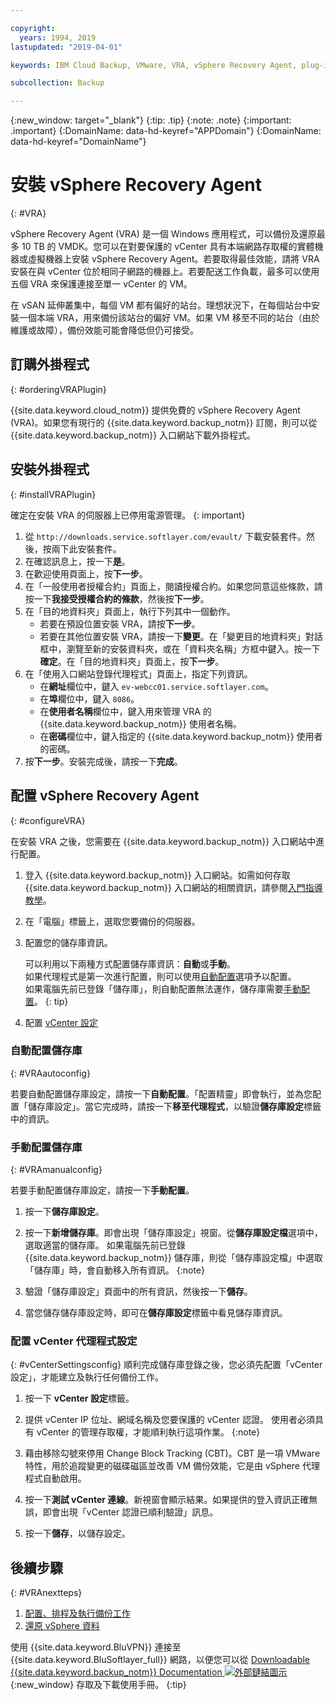 ```yaml
---

copyright:
  years: 1994, 2019
lastupdated: "2019-04-01"

keywords: IBM Cloud Backup, VMware, VRA, vSphere Recovery Agent, plug-in, plugin, EVault, Carbonite, vSphere

subcollection: Backup

---
```

{:new_window: target="_blank"}
{:tip: .tip}
{:note: .note}
{:important: .important}
{:DomainName: data-hd-keyref="APPDomain"}
{:DomainName: data-hd-keyref="DomainName"}

# 安裝 vSphere Recovery Agent
{: #VRA}

vSphere Recovery Agent (VRA) 是一個 Windows 應用程式，可以備份及還原最多 10 TB 的 VMDK。您可以在對要保護的 vCenter 具有本端網路存取權的實體機器或虛擬機器上安裝 vSphere Recovery Agent。若要取得最佳效能，請將 VRA 安裝在與 vCenter 位於相同子網路的機器上。若要配送工作負載，最多可以使用五個 VRA 來保護連接至單一 vCenter 的 VM。

在 vSAN 延伸叢集中，每個 VM 都有偏好的站台。理想狀況下，在每個站台中安裝一個本端 VRA，用來備份該站台的偏好 VM。如果 VM 移至不同的站台（由於維護或故障），備份效能可能會降低但仍可接受。


## 訂購外掛程式
{: #orderingVRAPlugin}

{{site.data.keyword.cloud_notm}} 提供免費的 vSphere Recovery Agent (VRA)。如果您有現行的 {{site.data.keyword.backup_notm}} 訂閱，則可以從 {{site.data.keyword.backup_notm}} 入口網站下載外掛程式。

## 安裝外掛程式
{: #installVRAPlugin}

確定在安裝 VRA 的伺服器上已停用電源管理。
{: important}

1. 從 `http://downloads.service.softlayer.com/evault/` 下載安裝套件。然後，按兩下此安裝套件。
2. 在確認訊息上，按一下**是**。
3. 在歡迎使用頁面上，按**下一步**。
4. 在「一般使用者授權合約」頁面上，閱讀授權合約。如果您同意這些條款，請按一下**我接受授權合約的條款**，然後按**下一步**。
5. 在「目的地資料夾」頁面上，執行下列其中一個動作。
   * 若要在預設位置安裝 VRA，請按**下一步**。
   * 若要在其他位置安裝 VRA，請按一下**變更**。在「變更目的地資料夾」對話框中，瀏覽至新的安裝資料夾，或在「資料夾名稱」方框中鍵入。按一下**確定**。在「目的地資料夾」頁面上，按**下一步**。
6. 在「使用入口網站登錄代理程式」頁面上，指定下列資訊。
   * 在**網址**欄位中，鍵入 `ev-webcc01.service.softlayer.com`。
   * 在**埠**欄位中，鍵入 `8086`。
   * 在**使用者名稱**欄位中，鍵入用來管理 VRA 的 {{site.data.keyword.backup_notm}} 使用者名稱。
   * 在**密碼**欄位中，鍵入指定的 {{site.data.keyword.backup_notm}} 使用者的密碼。
7.	按**下一步**。安裝完成後，請按一下**完成**。

## 配置 vSphere Recovery Agent
{: #configureVRA}

在安裝 VRA 之後，您需要在 {{site.data.keyword.backup_notm}} 入口網站中進行配置。

1. 登入 {{site.data.keyword.backup_notm}} 入口網站。如需如何存取 {{site.data.keyword.backup_notm}} 入口網站的相關資訊，請參閱[入門指導教學](/docs/infrastructure/Backup?topic=Backup-gettingstarted#accessingWebCC)。
2. 在「電腦」標籤上，選取您要備份的伺服器。
3. 配置您的儲存庫資訊。

   可以利用以下兩種方式配置儲存庫資訊：**自動**或**手動**。<br/>如果代理程式是第一次進行配置，則可以使用[自動配置](#VRAautoconfig)選項予以配置。<br/>如果電腦先前已登錄「儲存庫」，則自動配置無法運作，儲存庫需要[手動配置](#VRAmanualconfig)。
   {: tip}

4. 配置 [vCenter 設定](#vCenterSettingsconfig)   

### 自動配置儲存庫
{: #VRAautoconfig}

若要自動配置儲存庫設定，請按一下**自動配置**。「配置精靈」即會執行，並為您配置「儲存庫設定」。當它完成時，請按一下**移至代理程式**，以驗證**儲存庫設定**標籤中的資訊。
 

### 手動配置儲存庫
{: #VRAmanualconfig}

若要手動配置儲存庫設定，請按一下**手動配置**。   
1. 按一下**儲存庫設定**。
2. 按一下**新增儲存庫**。即會出現「儲存庫設定」視窗。從**儲存庫設定檔**選項中，選取適當的儲存庫。
   如果電腦先前已登錄 {{site.data.keyword.backup_notm}} 儲存庫，則從「儲存庫設定檔」中選取「儲存庫」時，會自動移入所有資訊。
{:note}

3. 驗證「儲存庫設定」頁面中的所有資訊，然後按一下**儲存**。
4. 當您儲存儲存庫設定時，即可在**儲存庫設定**標籤中看見儲存庫資訊。


### 配置 vCenter 代理程式設定
{: #vCenterSettingsconfig}
順利完成儲存庫登錄之後，您必須先配置「vCenter 設定」，才能建立及執行任何備份工作。

1. 按一下 **vCenter 設定**標籤。
2. 提供 vCenter IP 位址、網域名稱及您要保護的 vCenter 認證。
   使用者必須具有 vCenter 的管理存取權，才能順利執行這項作業。
   {:note}

3. 藉由移除勾號來停用 Change Block Tracking (CBT)。CBT 是一項 VMware 特性，用於追蹤變更的磁碟磁區並改善 VM 備份效能，它是由 vSphere 代理程式自動啟用。
4. 按一下**測試 vCenter 連線**。新視窗會顯示結果。如果提供的登入資訊正確無誤，即會出現「vCenter 認證已順利驗證」訊息。
5. 按一下**儲存**，以儲存設定。

## 後續步驟
{: #VRAnextteps}
1. [配置、排程及執行備份工作](/docs/infrastructure/Backup?topic=Backup-ConfigureVRA#VConfigureVRA)
2. [還原 vSphere 資料](/docs/infrastructure/Backup?topic=Backup-VRARestore#VRARestore)

使用 {{site.data.keyword.BluVPN}} 連接至 {{site.data.keyword.BluSoftlayer_full}} 網路，以便您可以從 [Downloadable {{site.data.keyword.backup_notm}} Documentation ![外部鏈結圖示](../../icons/launch-glyph.svg "外部鏈結圖示")](http://downloads.service.softlayer.com/evault/Documentation/){:new_window} 存取及下載使用手冊。
{:tip}
